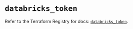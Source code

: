 # `databricks_token`

Refer to the Terraform Registry for docs: [`databricks_token`](https://registry.terraform.io/providers/databricks/databricks/1.92.0/docs/resources/token).
